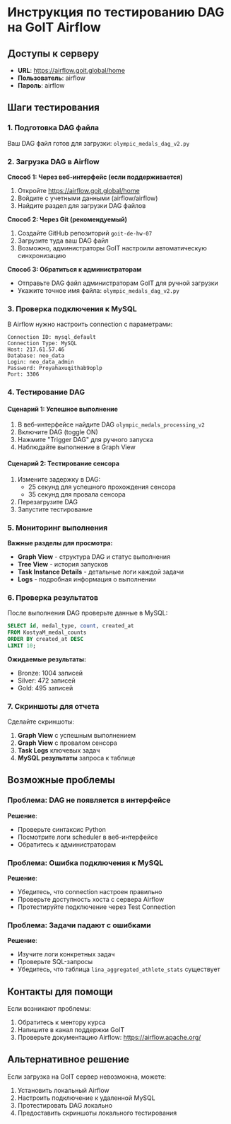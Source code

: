 # Инструкция по тестированию DAG на GoIT Airflow

## Доступы к серверу

- **URL**: https://airflow.goit.global/home
- **Пользователь**: airflow
- **Пароль**: airflow

## Шаги тестирования

### 1. Подготовка DAG файла

Ваш DAG файл готов для загрузки: `olympic_medals_dag_v2.py`

### 2. Загрузка DAG в Airflow

**Способ 1: Через веб-интерфейс (если поддерживается)**
1. Откройте https://airflow.goit.global/home
2. Войдите с учетными данными (airflow/airflow)
3. Найдите раздел для загрузки DAG файлов

**Способ 2: Через Git (рекомендуемый)**
1. Создайте GitHub репозиторий `goit-de-hw-07`
2. Загрузите туда ваш DAG файл
3. Возможно, администраторы GoIT настроили автоматическую синхронизацию

**Способ 3: Обратиться к администраторам**
- Отправьте DAG файл администраторам GoIT для ручной загрузки
- Укажите точное имя файла: `olympic_medals_dag_v2.py`

### 3. Проверка подключения к MySQL

В Airflow нужно настроить connection с параметрами:

```
Connection ID: mysql_default
Connection Type: MySQL  
Host: 217.61.57.46
Database: neo_data
Login: neo_data_admin
Password: Proyahaxuqithab9oplp
Port: 3306
```

### 4. Тестирование DAG

#### Сценарий 1: Успешное выполнение
1. В веб-интерфейсе найдите DAG `olympic_medals_processing_v2`
2. Включите DAG (toggle ON)
3. Нажмите "Trigger DAG" для ручного запуска
4. Наблюдайте выполнение в Graph View

#### Сценарий 2: Тестирование сенсора
1. Измените задержку в DAG:
   - 25 секунд для успешного прохождения сенсора
   - 35 секунд для провала сенсора
2. Перезагрузите DAG
3. Запустите тестирование

### 5. Мониторинг выполнения

**Важные разделы для просмотра:**
- **Graph View** - структура DAG и статус выполнения
- **Tree View** - история запусков
- **Task Instance Details** - детальные логи каждой задачи
- **Logs** - подробная информация о выполнении

### 6. Проверка результатов

После выполнения DAG проверьте данные в MySQL:

```sql
SELECT id, medal_type, count, created_at 
FROM KostyaM_medal_counts 
ORDER BY created_at DESC 
LIMIT 10;
```

**Ожидаемые результаты:**
- Bronze: 1004 записей
- Silver: 472 записей  
- Gold: 495 записей

### 7. Скриншоты для отчета

Сделайте скриншоты:
1. **Graph View** с успешным выполнением
2. **Graph View** с провалом сенсора
3. **Task Logs** ключевых задач
4. **MySQL результаты** запроса к таблице

## Возможные проблемы

### Проблема: DAG не появляется в интерфейсе
**Решение**: 
- Проверьте синтаксис Python
- Посмотрите логи scheduler в веб-интерфейсе
- Обратитесь к администраторам

### Проблема: Ошибка подключения к MySQL
**Решение**:
- Убедитесь, что connection настроен правильно
- Проверьте доступность хоста с сервера Airflow
- Протестируйте подключение через Test Connection

### Проблема: Задачи падают с ошибками
**Решение**:
- Изучите логи конкретных задач
- Проверьте SQL-запросы
- Убедитесь, что таблица `lina_aggregated_athlete_stats` существует

## Контакты для помощи

Если возникают проблемы:
1. Обратитесь к ментору курса
2. Напишите в канал поддержки GoIT
3. Проверьте документацию Airflow: https://airflow.apache.org/

## Альтернативное решение

Если загрузка на GoIT сервер невозможна, можете:
1. Установить локальный Airflow
2. Настроить подключение к удаленной MySQL
3. Протестировать DAG локально
4. Предоставить скриншоты локального тестирования
